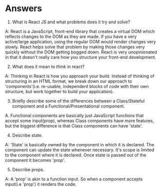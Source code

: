 # Answers

1.  What is React JS and what problems does it try and solve?

A: React is a JavaScript, front-end library that creates a virtual DOM which reflects changes to the DOM as they are made. If you have a very active/large application, using the regular DOM would render changes very slowly. React helps solve that problem by making those changes very quickly without the DOM getting bogged down. React is very unopinionated in that it doesn't really care how you structure your front-end development.

2.  What does it mean to _think_ in react?

A: Thinking in React is how you approach your build. Instead of thinking of structuring in an HTML format, we break down our approach to 'components'(i.e. re-usable, independent blocks of code with their own structure, but work together to build your application).

3.  Briefly describe some of the differences between a Class/Stateful component and a Functional/Presentational component.

A. Functional components are basically just JavaScript functions that accept some input(prop), whereas Class components have more features, but the biggest difference is that Class components can have 'state'.

4.  Describe state.

A: 'State' is basically owned by the component in which it is declared. The component can update the state whenever necessary. It's scope is limited to the component where it is declared. Once state is passed out of the component it becomes 'prop'.


5.  Describe props.

A: A 'prop' is akin to a function input. So when a component accepts input(i.e 'prop') it renders the code.
